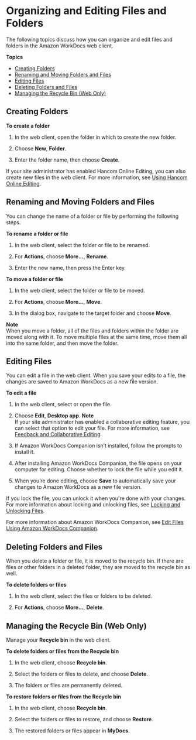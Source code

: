 # Organizing and Editing Files and Folders<a name="client_folders"></a>

The following topics discuss how you can organize and edit files and folders in the Amazon WorkDocs web client\.

**Topics**
+ [Creating Folders](#web_create_folder)
+ [Renaming and Moving Folders and Files](#web_rename_folder)
+ [Editing Files](#edit_files)
+ [Deleting Folders and Files](#web_delete_folder)
+ [Managing the Recycle Bin \(Web Only\)](#recycle_bin)

## Creating Folders<a name="web_create_folder"></a>

**To create a folder**

1. In the web client, open the folder in which to create the new folder\.

1. Choose **New**, **Folder**\.

1. Enter the folder name, then choose **Create**\.

If your site administrator has enabled Hancom Online Editing, you can also create new files in the web client\. For more information, see [Using Hancom Online Editing](hancom-online-edit.md)\.

## Renaming and Moving Folders and Files<a name="web_rename_folder"></a>

You can change the name of a folder or file by performing the following steps\.

**To rename a folder or file**

1. In the web client, select the folder or file to be renamed\.

1. For **Actions**, choose **More\.\.\.**, **Rename**\.

1. Enter the new name, then press the Enter key\.

**To move a folder or file**

1. In the web client, select the folder or file to be moved\.

1. For **Actions**, choose **More\.\.\.**, **Move**\.

1. In the dialog box, navigate to the target folder and choose **Move**\.

**Note**  
When you move a folder, all of the files and folders within the folder are moved along with it\. To move multiple files at the same time, move them all into the same folder, and then move the folder\.

## Editing Files<a name="edit_files"></a>

You can edit a file in the web client\. When you save your edits to a file, the changes are saved to Amazon WorkDocs as a new file version\.

**To edit a file**

1. In the web client, select or open the file\.

1. Choose **Edit**, **Desktop app**\.
**Note**  
If your site administrator has enabled a collaborative editing feature, you can select that option to edit your file\. For more information, see [Feedback and Collaborative Editing](collab-editing.md)\.

1. If Amazon WorkDocs Companion isn’t installed, follow the prompts to install it\.

1. After installing Amazon WorkDocs Companion, the file opens on your computer for editing\. Choose whether to lock the file while you edit it\.

1. When you’re done editing, choose **Save** to automatically save your changes to Amazon WorkDocs as a new file version\.

If you lock the file, you can unlock it when you're done with your changes\. For more information about locking and unlocking files, see [Locking and Unlocking Files](client_lock_files.md)\.

For more information about Amazon WorkDocs Companion, see [Edit Files Using Amazon WorkDocs Companion](companion.md)\.

## Deleting Folders and Files<a name="web_delete_folder"></a>

When you delete a folder or file, it is moved to the recycle bin\. If there are files or other folders in a deleted folder, they are moved to the recycle bin as well\.

**To delete folders or files**

1. In the web client, select the files or folders to be deleted\. 

1. For **Actions**, choose **More\.\.\.**, **Delete**\.

## Managing the Recycle Bin \(Web Only\)<a name="recycle_bin"></a>

Manage your **Recycle bin** in the web client\.

**To delete folders or files from the **Recycle bin****

1. In the web client, choose **Recycle bin**\.

1. Select the folders or files to delete, and choose **Delete**\.

1. The folders or files are permanently deleted\.

**To restore folders or files from the **Recycle bin****

1. In the web client, choose **Recycle bin**\.

1. Select the folders or files to restore, and choose **Restore**\.

1. The restored folders or files appear in **MyDocs**\.